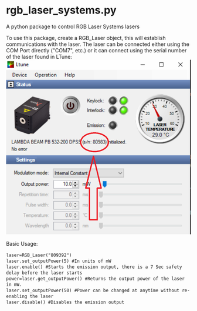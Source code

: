 # rgb_laser_systems.py
A python package to control RGB Laser Systems lasers

To use this package, create a RGB_Laser object, this will establish communications with the laser. The laser can be connected either using the COM Port directly ("COM7", etc.) or it can connect using the serial number of the laser found in LTune: 
![Ltune Software serial number location](/Ltune.png)

Basic Usage: 

```
laser=RGB_Laser("809392")
laser.set_outputPower(5) #In units of mW
laser.enable() #Starts the emission output, there is a 7 Sec safety delay before the laser starts
power=laser.get_outputPower() #Returns the output power of the laser in mW.
laser.set_outputPower(50) #Power can be changed at anytime without re-enabling the laser
laser.disable() #Disables the emission output
```

